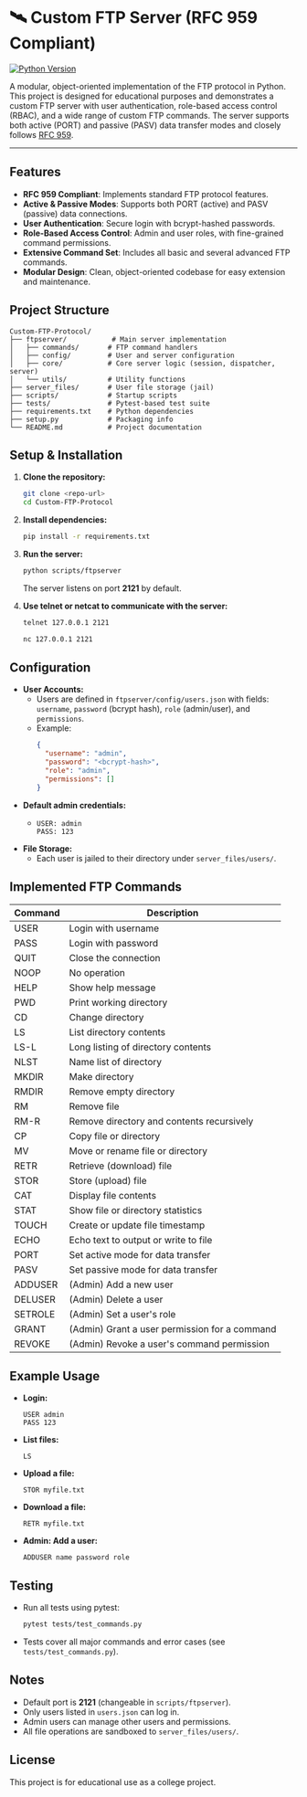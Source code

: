 # 🛰️ Custom FTP Server (RFC 959 Compliant)
[![Python Version](https://img.shields.io/badge/python-3.9+-blue.svg)](https://www.python.org/downloads/)

A modular, object-oriented implementation of the FTP protocol in Python. This project is designed for educational purposes and demonstrates a custom FTP server with user authentication, role-based access control (RBAC), and a wide range of custom FTP commands. The server supports both active (PORT) and passive (PASV) data transfer modes and closely follows [RFC 959](https://datatracker.ietf.org/doc/html/rfc959).

---

## Features
- **RFC 959 Compliant**: Implements standard FTP protocol features.
- **Active & Passive Modes**: Supports both PORT (active) and PASV (passive) data connections.
- **User Authentication**: Secure login with bcrypt-hashed passwords.
- **Role-Based Access Control**: Admin and user roles, with fine-grained command permissions.
- **Extensive Command Set**: Includes all basic and several advanced FTP commands.
- **Modular Design**: Clean, object-oriented codebase for easy extension and maintenance.

## Project Structure
```
Custom-FTP-Protocol/
├── ftpserver/           # Main server implementation
│   ├── commands/       # FTP command handlers
│   ├── config/         # User and server configuration
│   ├── core/           # Core server logic (session, dispatcher, server)
│   └── utils/          # Utility functions
├── server_files/       # User file storage (jail)
├── scripts/            # Startup scripts
├── tests/              # Pytest-based test suite
├── requirements.txt    # Python dependencies
├── setup.py            # Packaging info
└── README.md           # Project documentation
```

## Setup & Installation
1. **Clone the repository:**
   ```sh
   git clone <repo-url>
   cd Custom-FTP-Protocol
   ```
2. **Install dependencies:**
   ```sh
   pip install -r requirements.txt
   ```
3. **Run the server:**
   ```sh
   python scripts/ftpserver
   ```
   The server listens on port **2121** by default.

4. **Use telnet or netcat to communicate with the server:**
   ```sh
   telnet 127.0.0.1 2121
   ```

   ```sh
   nc 127.0.0.1 2121
   ```

## Configuration
- **User Accounts:**
  - Users are defined in `ftpserver/config/users.json` with fields: `username`, `password` (bcrypt hash), `role` (admin/user), and `permissions`.
  - Example:
    ```json
    {
      "username": "admin",
      "password": "<bcrypt-hash>",
      "role": "admin",
      "permissions": []
    }
    ```
- **Default admin credentials:**
  - ```
    USER: admin
    PASS: 123
    ```
- **File Storage:**
  - Each user is jailed to their directory under `server_files/users/`.

## Implemented FTP Commands
| Command      | Description                                      |
|--------------|--------------------------------------------------|
| USER         | Login with username                              |
| PASS         | Login with password                              |
| QUIT         | Close the connection                             |
| NOOP         | No operation                                     |
| HELP         | Show help message                                |
| PWD          | Print working directory                          |
| CD           | Change directory                                 |
| LS           | List directory contents                          |
| LS-L         | Long listing of directory contents               |
| NLST         | Name list of directory                           |
| MKDIR        | Make directory                                   |
| RMDIR        | Remove empty directory                           |
| RM           | Remove file                                      |
| RM-R         | Remove directory and contents recursively        |
| CP           | Copy file or directory                           |
| MV           | Move or rename file or directory                 |
| RETR         | Retrieve (download) file                         |
| STOR         | Store (upload) file                              |
| CAT          | Display file contents                            |
| STAT         | Show file or directory statistics                |
| TOUCH        | Create or update file timestamp                  |
| ECHO         | Echo text to output or write to file             |
| PORT         | Set active mode for data transfer                |
| PASV         | Set passive mode for data transfer               |
| ADDUSER      | (Admin) Add a new user                           |
| DELUSER      | (Admin) Delete a user                            |
| SETROLE      | (Admin) Set a user's role                        |
| GRANT        | (Admin) Grant a user permission for a command    |
| REVOKE       | (Admin) Revoke a user's command permission       |

## Example Usage
- **Login:**
  ```
  USER admin
  PASS 123
  ```
- **List files:**
  ```
  LS
  ```
- **Upload a file:**
  ```
  STOR myfile.txt
  ```
- **Download a file:**
  ```
  RETR myfile.txt
  ```
- **Admin: Add a user:**
  ```
  ADDUSER name password role
  ```

## Testing
- Run all tests using pytest:
  ```sh
  pytest tests/test_commands.py
  ```
- Tests cover all major commands and error cases (see `tests/test_commands.py`).

## Notes
- Default port is **2121** (changeable in `scripts/ftpserver`).
- Only users listed in `users.json` can log in.
- Admin users can manage other users and permissions.
- All file operations are sandboxed to `server_files/users/`.

## License
This project is for educational use as a college project.

